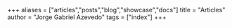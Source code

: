 +++
aliases = ["articles","posts","blog","showcase","docs"]
title = "Articles"
author = "Jorge Gabriel Azevedo"
tags = ["index"]
+++